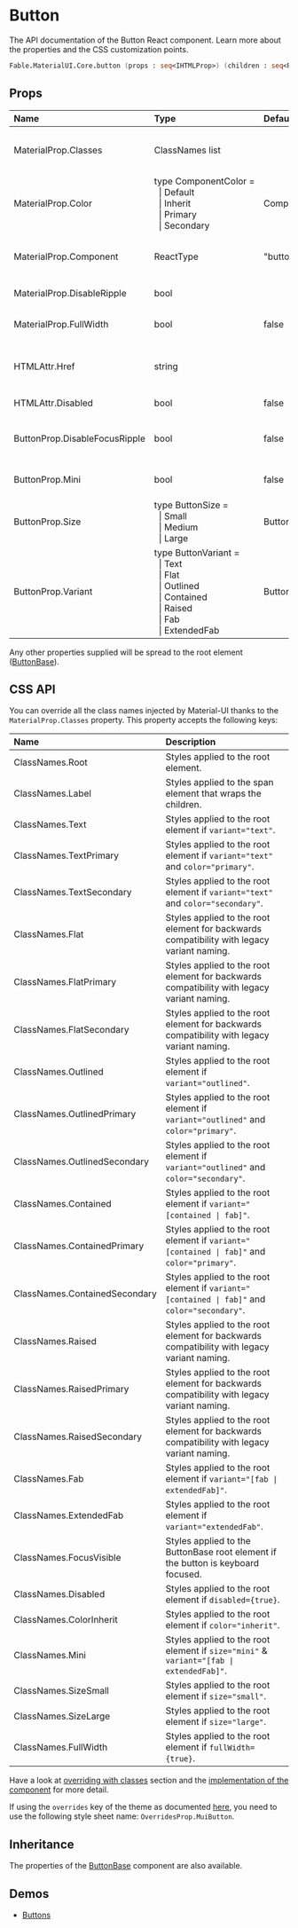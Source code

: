 # Button

<p class="description">The API documentation of the Button React component. Learn more about the properties and the CSS customization points.</p>

```fsharp
Fable.MaterialUI.Core.button (props : seq<IHTMLProp>) (children : seq<ReactElement>) : ReactElement
```



## Props

| Name | Type | Default | Description |
|:-----|:-----|:--------|:------------|
| <span class="prop-name">MaterialProp.Classes</span> | <span class="prop-type">ClassNames list</span> |   | Override or extend the styles applied to the component.  See CSS API below for more details.  |
| <span class="prop-name">MaterialProp.Color</span> | <span class="prop-type">type&nbsp;ComponentColor&nbsp;=<br>&nbsp;&nbsp;&#124;&nbsp;Default<br>&nbsp;&nbsp;&#124;&nbsp;Inherit<br>&nbsp;&nbsp;&#124;&nbsp;Primary<br>&nbsp;&nbsp;&#124;&nbsp;Secondary<br></span> | <span class="prop-default">ComponentColor.Default</span> | The color of the component. It supports those theme colors that make sense for this component. |
| <span class="prop-name">MaterialProp.Component</span> | <span class="prop-type">ReactType</span> | <span class="prop-default">"button"</span> | The component used for the root node. Either a string to use a DOM element or a component. |
| <span class="prop-name">MaterialProp.DisableRipple</span> | <span class="prop-type">bool</span> |   | If `true`, the ripple effect will be disabled. |
| <span class="prop-name">MaterialProp.FullWidth</span> | <span class="prop-type">bool</span> | <span class="prop-default">false</span> | If `true`, the button will take up the full width of its container. |
| <span class="prop-name">HTMLAttr.Href</span> | <span class="prop-type">string</span> |   | The URL to link to when the button is clicked. If defined, an `a` element will be used as the root node. |
| <span class="prop-name">HTMLAttr.Disabled</span> | <span class="prop-type">bool</span> | <span class="prop-default">false</span> | If `true`, the button will be disabled. |
| <span class="prop-name">ButtonProp.DisableFocusRipple</span> | <span class="prop-type">bool</span> | <span class="prop-default">false</span> | If `true`, the  keyboard focus ripple will be disabled. `MaterialProp.DisableRipple` must also be true. |
| <span class="prop-name">ButtonProp.Mini</span> | <span class="prop-type">bool</span> | <span class="prop-default">false</span> | If `true`, and `Variant` is `Fab`, will use mini floating action button styling. |
| <span class="prop-name">ButtonProp.Size</span> | <span class="prop-type">type&nbsp;ButtonSize&nbsp;=<br>&nbsp;&nbsp;&#124;&nbsp;Small<br>&nbsp;&nbsp;&#124;&nbsp;Medium<br>&nbsp;&nbsp;&#124;&nbsp;Large<br></span> | <span class="prop-default">ButtonSize.Medium</span> | The size of the button. `Small` is equivalent to the dense button styling. |
| <span class="prop-name">ButtonProp.Variant</span> | <span class="prop-type">type&nbsp;ButtonVariant&nbsp;=<br>&nbsp;&nbsp;&#124;&nbsp;Text<br>&nbsp;&nbsp;&#124;&nbsp;Flat<br>&nbsp;&nbsp;&#124;&nbsp;Outlined<br>&nbsp;&nbsp;&#124;&nbsp;Contained<br>&nbsp;&nbsp;&#124;&nbsp;Raised<br>&nbsp;&nbsp;&#124;&nbsp;Fab<br>&nbsp;&nbsp;&#124;&nbsp;ExtendedFab<br></span> | <span class="prop-default">ButtonVariant.Text</span> | The variant to use. __WARNING__: `Flat` and `Raised` are deprecated. Instead use `Text` and `Contained` respectively. `Fab` and `ExtendedFab` are deprecated. Instead use component [Fab](#/api/fab) |

Any other properties supplied will be spread to the root element ([ButtonBase](#/api/button-base)).

## CSS API

You can override all the class names injected by Material-UI thanks to the `MaterialProp.Classes` property.
This property accepts the following keys:


| Name | Description |
|:-----|:------------|
| <span class="prop-name">ClassNames.Root</span> | Styles applied to the root element.
| <span class="prop-name">ClassNames.Label</span> | Styles applied to the span element that wraps the children.
| <span class="prop-name">ClassNames.Text</span> | Styles applied to the root element if `variant="text"`.
| <span class="prop-name">ClassNames.TextPrimary</span> | Styles applied to the root element if `variant="text"` and `color="primary"`.
| <span class="prop-name">ClassNames.TextSecondary</span> | Styles applied to the root element if `variant="text"` and `color="secondary"`.
| <span class="prop-name">ClassNames.Flat</span> | Styles applied to the root element for backwards compatibility with legacy variant naming.
| <span class="prop-name">ClassNames.FlatPrimary</span> | Styles applied to the root element for backwards compatibility with legacy variant naming.
| <span class="prop-name">ClassNames.FlatSecondary</span> | Styles applied to the root element for backwards compatibility with legacy variant naming.
| <span class="prop-name">ClassNames.Outlined</span> | Styles applied to the root element if `variant="outlined"`.
| <span class="prop-name">ClassNames.OutlinedPrimary</span> | Styles applied to the root element if `variant="outlined"` and `color="primary"`.
| <span class="prop-name">ClassNames.OutlinedSecondary</span> | Styles applied to the root element if `variant="outlined"` and `color="secondary"`.
| <span class="prop-name">ClassNames.Contained</span> | Styles applied to the root element if `variant="[contained \| fab]"`.
| <span class="prop-name">ClassNames.ContainedPrimary</span> | Styles applied to the root element if `variant="[contained \| fab]"` and `color="primary"`.
| <span class="prop-name">ClassNames.ContainedSecondary</span> | Styles applied to the root element if `variant="[contained \| fab]"` and `color="secondary"`.
| <span class="prop-name">ClassNames.Raised</span> | Styles applied to the root element for backwards compatibility with legacy variant naming.
| <span class="prop-name">ClassNames.RaisedPrimary</span> | Styles applied to the root element for backwards compatibility with legacy variant naming.
| <span class="prop-name">ClassNames.RaisedSecondary</span> | Styles applied to the root element for backwards compatibility with legacy variant naming.
| <span class="prop-name">ClassNames.Fab</span> | Styles applied to the root element if `variant="[fab \| extendedFab]"`.
| <span class="prop-name">ClassNames.ExtendedFab</span> | Styles applied to the root element if `variant="extendedFab"`.
| <span class="prop-name">ClassNames.FocusVisible</span> | Styles applied to the ButtonBase root element if the button is keyboard focused.
| <span class="prop-name">ClassNames.Disabled</span> | Styles applied to the root element if `disabled={true}`.
| <span class="prop-name">ClassNames.ColorInherit</span> | Styles applied to the root element if `color="inherit"`.
| <span class="prop-name">ClassNames.Mini</span> | Styles applied to the root element if `size="mini"` & `variant="[fab \| extendedFab]"`.
| <span class="prop-name">ClassNames.SizeSmall</span> | Styles applied to the root element if `size="small"`.
| <span class="prop-name">ClassNames.SizeLarge</span> | Styles applied to the root element if `size="large"`.
| <span class="prop-name">ClassNames.FullWidth</span> | Styles applied to the root element if `fullWidth={true}`.

Have a look at [overriding with classes](#/customization/overrides) section
and the [implementation of the component](https://github.com/mui-org/material-ui/tree/master/packages/material-ui/src/Button/Button.js)
for more detail.

If using the `overrides` key of the theme as documented
[here](#/customization/themes),
you need to use the following style sheet name: `OverridesProp.MuiButton`.

## Inheritance

The properties of the [ButtonBase](#/api/button-base) component are also available.
<!-- You can take advantage of this behavior to [target nested components](/guides/api/#spread). -->

## Demos

- [Buttons](#/demos/buttons/)


